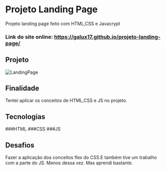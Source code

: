 # Projeto Landing Page
Projeto landing page feito com HTML,CSS e Javacrypt


### Link do site online: https://galux17.github.io/projeto-landing-page/

## Projeto
![LandingPage](https://user-images.githubusercontent.com/103261889/229375473-deada744-614c-4172-9462-8291effc84c2.gif)



## Finalidade
Tentei aplicar os conceitos de HTML,CSS e JS no projeto.



## Tecnologias

###HTML
###CSS
###JS

## Desafios 
Fazer a aplicação dos conceitos flex do CSS.E também tive um trabalho com a parte do JS.
Menos dessa vez. Mas aprendi bastante.
